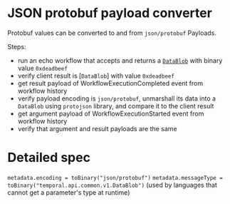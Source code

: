 # JSON protobuf payload converter

Protobuf values can be converted to and from `json/protobuf` Payloads.

Steps:

- run an echo workflow that accepts and returns a
[`DataBlob`](https://pkg.go.dev/go.temporal.io/api/common/v1#DataBlob)
with binary value `0xdeadbeef`
- verify client result is [`DataBlob`] with value `0xdeadbeef`
- get result payload of WorkflowExecutionCompleted event from workflow history
- verify payload encoding is `json/protobuf`, unmarshall its data into a
`DataBlob` using `protojson` library, and compare it to the client
result
- get argument payload of WorkflowExecutionStarted event from workflow history
- verify that argument and result payloads are the same


# Detailed spec

`metadata.encoding = toBinary("json/protobuf")`
`metadata.messageType = toBinary("temporal.api.common.v1.DataBlob")` (used by languages that cannot get a parameter's type at runtime)
